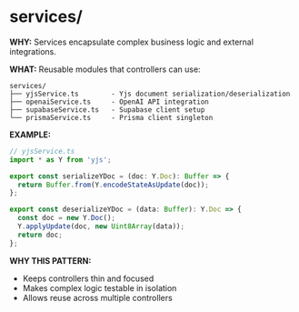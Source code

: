 # services/

**WHY:** Services encapsulate complex business logic and external integrations.

**WHAT:** Reusable modules that controllers can use:

```
services/
├── yjsService.ts        - Yjs document serialization/deserialization
├── openaiService.ts     - OpenAI API integration
├── supabaseService.ts   - Supabase client setup
└── prismaService.ts     - Prisma client singleton
```

**EXAMPLE:**
```typescript
// yjsService.ts
import * as Y from 'yjs';

export const serializeYDoc = (doc: Y.Doc): Buffer => {
  return Buffer.from(Y.encodeStateAsUpdate(doc));
};

export const deserializeYDoc = (data: Buffer): Y.Doc => {
  const doc = new Y.Doc();
  Y.applyUpdate(doc, new Uint8Array(data));
  return doc;
};
```

**WHY THIS PATTERN:**
- Keeps controllers thin and focused
- Makes complex logic testable in isolation
- Allows reuse across multiple controllers

